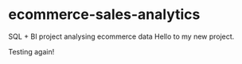 # ecommerce-sales-analytics
SQL + BI project analysing ecommerce data
Hello to my new project.

Testing again!
